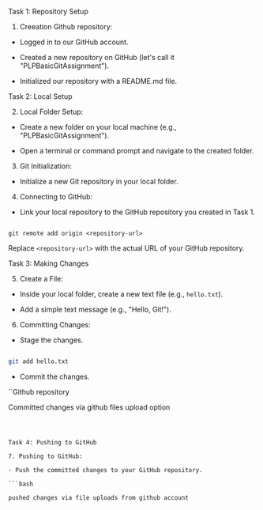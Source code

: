 Task 1: Repository Setup

1. Creeation Github repository:

  - Logged in to our GitHub account.

  - Created a new repository on GitHub (let's call it "PLPBasicGitAssignment").

  - Initialized our repository with a README.md file.



Task 2: Local Setup

2. Local Folder Setup:

  - Create a new folder on your local machine (e.g., "PLPBasicGitAssignment").

  - Open a terminal or command prompt and navigate to the created folder.



3. Git Initialization:

  - Initialize a new Git repository in your local folder.



4. Connecting to GitHub:

  - Link your local repository to the GitHub repository you created in Task 1.

   ```

git remote add origin <repository-url>

   ```

   Replace `<repository-url>` with the actual URL of your GitHub repository.



Task 3: Making Changes

5. Create a File:

  - Inside your local folder, create a new text file (e.g., `hello.txt`).

  - Add a simple text message (e.g., "Hello, Git!").



6. Committing Changes:

  - Stage the changes.

   ```bash

   git add hello.txt

   ```

  - Commit the changes.

   ``Github repository

  Committed changes via github files upload option

   ```



Task 4: Pushing to GitHub

7. Pushing to GitHub:

  - Push the committed changes to your GitHub repository.

   ```bash

   pushed changes via file uploads from github account

